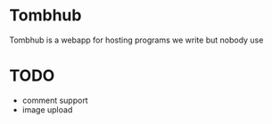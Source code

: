 # Tombhub
Tombhub is a webapp for hosting programs we write but nobody use
# TODO
- comment support
- image upload